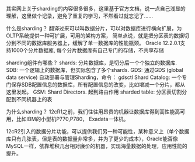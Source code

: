 其实网上关于sharding的内容很多很多，这里基于官方文档，说一点自己浅显的理解，这里做个记录，避免了重复的学习，不然看过就忘记了......

什么是sharding？
翻译过来可以叫数据分片，可以对数据库进行横向扩展，为OLTP系统提供一种可扩展，可用的架构方案， 简单点说，就是把分区表的数据切分到不同的数据库服务器上，缓解了单一数据库的性能瓶颈。
Oracle 12.2.0.1支持1000个分片数据库, 每个分片数据库有自己专门的存储，不共享存储

sharding组件有哪些？
shards:  分片数据库，是切分后一个个独立的数据库.
SDB:  一个逻辑上的数据库，但实际包含了多个shards.
GDS: 通过GDS (global data service) 自动部署与管理Sharding，命令： gdsctl
Shard Catalog:  一个专门保存SDB配置信息的数据库，所有配置信息的改变，比如增减一个分片，都从这里发起。
GSM: Shard Directors. 起到路由作用
sharded table:  分区表切割分配到不同机器上的表

为什么sharding？
12cR1之前，我们往往用昂贵的机器让数据库得到高性能高可用，比如IBM的小型机P770,P780， Exadata一体机。

12cR2引入的数据分片功能，可以提供我们另一种可能性，某种意义上（单个数据库只有几张表，但是表的数据量非常多，并为了更少的成本），Oracle能否像MySQL一样，依靠堆积几台相对廉价的机器，实现海量数据的处理，应用性能的提升。



